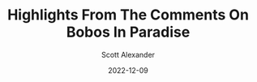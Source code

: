 ---
layout: podcast
title: "Highlights From The Comments On Bobos In Paradise"
author: Scott Alexander
description: https://astralcodexten.substack.com/p/highlights-from-the-comments-on-bobos
date: 2022-12-09
length: 8283493
duration: 2071
guid: highlights-from-the-comments-on-bobos
---